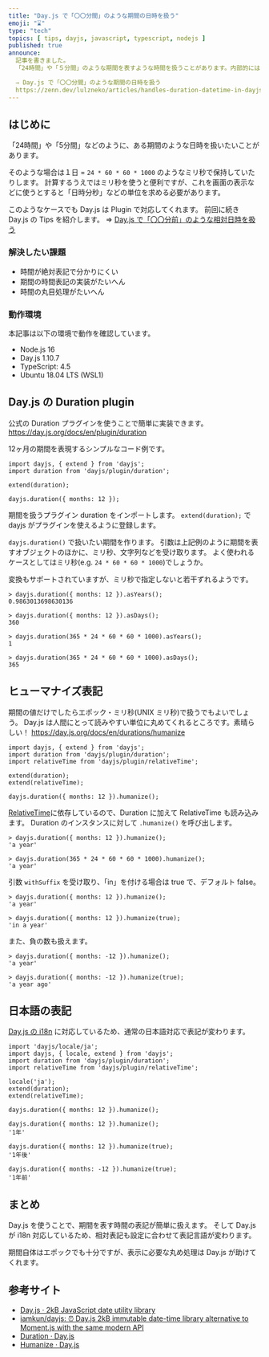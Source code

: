```yaml
---
title: "Day.js で「〇〇分間」のような期間の日時を扱う"
emoji: "⌛"
type: "tech"
topics: [ tips, dayjs, javascript, typescript, nodejs ]
published: true
announce:
  記事を書きました。
  「24時間」や「５分間」のような期間を表すような時間を扱うことがあります。内部的にはミリ秒でよいのですが画面表示となると「日時分秒」などの単位計算が必要です。便利な Day.js の Tips を紹介。

  ⇒ Day.js で「〇〇分間」のような期間の日時を扱う
  https://zenn.dev/lulzneko/articles/handles-duration-datetime-in-dayjs
---
```


## はじめに
「24時間」や「5分間」などのように、ある期間のような日時を扱いたいことがあります。

そのような場合は１日 = `24 * 60 * 60 * 1000` のようなミリ秒で保持していたりします。
計算するうえではミリ秒を使うと便利ですが、これを画面の表示などに使うとすると「日時分秒」などの単位を求める必要があります。

このようなケースでも Day.js は Plugin で対応してくれます。
前回に続き Day.js の Tips を紹介します。
⇒ [Day.js で「〇〇分前」のような相対日時を扱う](https://zenn.dev/lulzneko/articles/handles-relative-datetime-in-dayjs)

### 解決したい課題
- 時間が絶対表記で分かりにくい
- 期間の時間表記の実装がたいへん
- 時間の丸目処理がたいへん

### 動作環境
本記事は以下の環境で動作を確認しています。
- Node.js 16
- Day.js 1.10.7
- TypeScript: 4.5
- Ubuntu 18.04 LTS (WSL1)


## Day.js の Duration plugin
公式の Duration プラグインを使うことで簡単に実装できます。
https://day.js.org/docs/en/plugin/duration

12ヶ月の期間を表現するシンプルなコード例です。
```typescript: TypeScript
import dayjs, { extend } from 'dayjs';
import duration from 'dayjs/plugin/duration';

extend(duration);

dayjs.duration({ months: 12 });
```

期間を扱うプラグイン duration をインポートします。
`extend(duration);` で dayjs がプラグインを使えるように登録します。

`dayjs.duration()` で扱いたい期間を作ります。
引数は上記例のように期間を表すオブジェクトのほかに、ミリ秒、文字列などを受け取ります。
よく使われるケースとしてはミリ秒(e.g. `24 * 60 * 60 * 1000`)でしょうか。

変換もサポートされていますが、ミリ秒で指定しないと若干ずれるようです。

```javascript: 実行例
> dayjs.duration({ months: 12 }).asYears();
0.9863013698630136

> dayjs.duration({ months: 12 }).asDays();
360

> dayjs.duration(365 * 24 * 60 * 60 * 1000).asYears();
1

> dayjs.duration(365 * 24 * 60 * 60 * 1000).asDays();
365
```


## ヒューマナイズ表記
期間の値だけでしたらエポック・ミリ秒(UNIX ミリ秒)で扱うでもよいでしょう。
Day.js は人間にとって読みやすい単位に丸めてくれるところです。素晴らしい！
https://day.js.org/docs/en/durations/humanize

```typescript: TypeScript
import dayjs, { extend } from 'dayjs';
import duration from 'dayjs/plugin/duration';
import relativeTime from 'dayjs/plugin/relativeTime';

extend(duration);
extend(relativeTime);

dayjs.duration({ months: 12 }).humanize();
```

[RelativeTime](https://day.js.org/docs/en/plugin/relative-time)に依存しているので、Duration に加えて RelativeTime も読み込みます。
Duration のインスタンスに対して `.humanize()` を呼び出します。

```javascript: 実行例
> dayjs.duration({ months: 12 }).humanize();
'a year'

> dayjs.duration(365 * 24 * 60 * 60 * 1000).humanize();
'a year'
```

引数 `withSuffix` を受け取り、「in」を付ける場合は true で、デフォルト false。

```javascript: 実行例
> dayjs.duration({ months: 12 }).humanize();
'a year'

> dayjs.duration({ months: 12 }).humanize(true);
'in a year'
```

また、負の数も扱えます。

```javascript: 実行例
> dayjs.duration({ months: -12 }).humanize();
'a year'

> dayjs.duration({ months: -12 }).humanize(true);
'a year ago'
```


## 日本語の表記
[Day.js の i18n](https://day.js.org/docs/en/i18n/i18n) に対応しているため、通常の日本語対応で表記が変わります。

```typescript: TypeScript
import 'dayjs/locale/ja';
import dayjs, { locale, extend } from 'dayjs';
import duration from 'dayjs/plugin/duration';
import relativeTime from 'dayjs/plugin/relativeTime';

locale('ja');
extend(duration);
extend(relativeTime);

dayjs.duration({ months: 12 }).humanize();
```

```javascript: 実行例
dayjs.duration({ months: 12 }).humanize();
'1年'

dayjs.duration({ months: 12 }).humanize(true);
'1年後'

dayjs.duration({ months: -12 }).humanize(true);
'1年前'
```


## まとめ
Day.js を使うことで、期間を表す時間の表記が簡単に扱えます。
そして Day.js が i18n 対応しているため、相対表記も設定に合わせて表記言語が変わります。

期間自体はエポックでも十分ですが、表示に必要な丸め処理は Day.js が助けてくれます。

## 参考サイト
- [Day.js · 2kB JavaScript date utility library](https://day.js.org/)
- [iamkun/dayjs: ⏰ Day.js 2kB immutable date-time library alternative to Moment.js with the same modern API](https://github.com/iamkun/dayjs/)
- [Duration · Day.js](https://day.js.org/docs/en/plugin/duration)
- [Humanize · Day.js](https://day.js.org/docs/en/durations/humanize)
